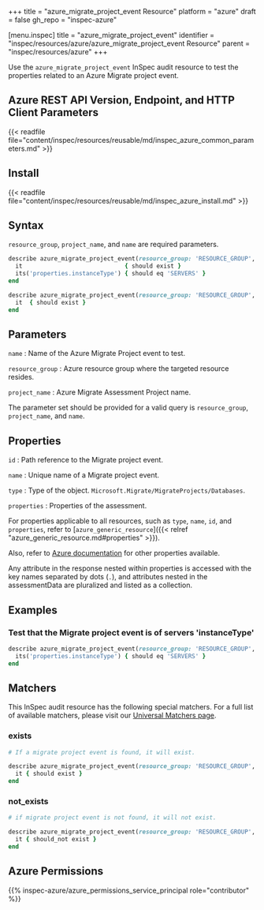 +++
title = "azure_migrate_project_event Resource"
platform = "azure"
draft = false
gh_repo = "inspec-azure"

[menu.inspec]
title = "azure_migrate_project_event"
identifier = "inspec/resources/azure/azure_migrate_project_event Resource"
parent = "inspec/resources/azure"
+++

Use the `azure_migrate_project_event` InSpec audit resource to test the properties related to an Azure Migrate project event.

## Azure REST API Version, Endpoint, and HTTP Client Parameters

{{< readfile file="content/inspec/resources/reusable/md/inspec_azure_common_parameters.md" >}}

## Install

{{< readfile file="content/inspec/resources/reusable/md/inspec_azure_install.md" >}}

## Syntax

`resource_group`, `project_name`, and `name` are required parameters.

```ruby
describe azure_migrate_project_event(resource_group: 'RESOURCE_GROUP', project_name: 'PROJECT_NAME', name: 'PROJECT_EVENT_NAME') do
  it                             { should exist }
  its('properties.instanceType') { should eq 'SERVERS' }
end
```

```ruby
describe azure_migrate_project_event(resource_group: 'RESOURCE_GROUP', project_name: 'PROJECT_NAME', name: 'PROJECT_EVENT_NAME') do
  it  { should exist }
end
```

## Parameters

`name`
: Name of the Azure Migrate Project event to test.

`resource_group`
: Azure resource group where the targeted resource resides.

`project_name`
: Azure Migrate Assessment Project name.

The parameter set should be provided for a valid query is `resource_group`, `project_name`, and `name`.

## Properties

`id`
: Path reference to the Migrate project event.

`name`
: Unique name of a Migrate project event.

`type`
: Type of the object. `Microsoft.Migrate/MigrateProjects/Databases`.

`properties`
: Properties of the assessment.

For properties applicable to all resources, such as `type`, `name`, `id`, and `properties`, refer to [`azure_generic_resource`]({{< relref "azure_generic_resource.md#properties" >}}).

Also, refer to [Azure documentation](https://docs.microsoft.com/en-us/rest/api/migrate/projects/events/get-event) for other properties available.

Any attribute in the response nested within properties is accessed with the key names separated by dots (`.`), and attributes nested in the assessmentData are pluralized and listed as a collection.

## Examples

### Test that the Migrate project event is of servers 'instanceType'

```ruby
describe azure_migrate_project_event(resource_group: 'RESOURCE_GROUP', project_name: 'PROJECT_NAME', name: 'PROJECT_EVENT_NAME') do
  its('properties.instanceType') { should eq 'SERVERS' }
end
```

## Matchers

This InSpec audit resource has the following special matchers. For a full list of available matchers, please visit our [Universal Matchers page](/inspec/matchers/).

### exists

```ruby
# If a migrate project event is found, it will exist.

describe azure_migrate_project_event(resource_group: 'RESOURCE_GROUP', project_name: 'PROJECT_NAME', name: 'PROJECT_EVENT_NAME') do
  it { should exist }
end
```

### not_exists

```ruby
# if migrate project event is not found, it will not exist.

describe azure_migrate_project_event(resource_group: 'RESOURCE_GROUP', project_name: 'PROJECT_NAME', name: 'PROJECT_EVENT_NAME') do
  it { should_not exist }
end
```

## Azure Permissions

{{% inspec-azure/azure_permissions_service_principal role="contributor" %}}
